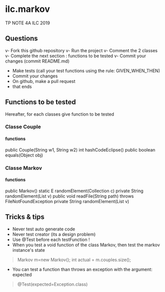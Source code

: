 # ilc.markov
TP NOTE 4A ILC 2019

## Questions
v- Fork this github repository
v- Run the project
v- Comment the 2 classes
v- Complete the next section : functions to be tested
v- Commit your changes (commit README.md)
- Make tests (call your test functions using the rule: GIVEN_WHEN_THEN) 
- Commit your changes
- On github, make a pull request 
- that ends

## Functions to be tested
Hereafter, for each classes give function to be tested 

### Classe Couple
#### functions
public Couple(String w1, String w2)
int hashCodeEclipse()
public boolean equals(Object obj)

### Classe Markov
#### functions
public Markov()
static <E> E randomElement(Collection<E> c)
private String randomElement(List<String> v)
public void readFile(String path) throws FileNotFoundException
private String randomElement(List<String> v)

## Tricks & tips

- Never test auto generate code
- Never test creator (its a design problem)
- Use @Test before each testFunction !
- When you test a void function of the class Markov, then test the markov instance's state
> Markov m=new Markov();
> int actual = m.couples.size();
- You can test a function than throws an exception with the argument: expected
> @Test(expected=Exception.class)